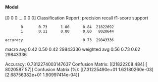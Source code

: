 #### Model
[0 0 0 ... 0 0 0]
Classification Report:
              precision    recall  f1-score   support

           0       0.73      1.00      0.84  21822692
           1       0.11      0.00      0.00   8020644

    accuracy                           0.73  29843336
   macro avg       0.42      0.50      0.42  29843336
weighted avg       0.56      0.73      0.62  29843336

Accuracy: 0.7312274003147637
Confusion Matrix:
[[21822208      484]
 [ 8020587       57]]
Confusion Matrix (%):
[[7.31225490e+01 1.62180260e-03]
 [2.68756382e+01 1.90997414e-04]]
